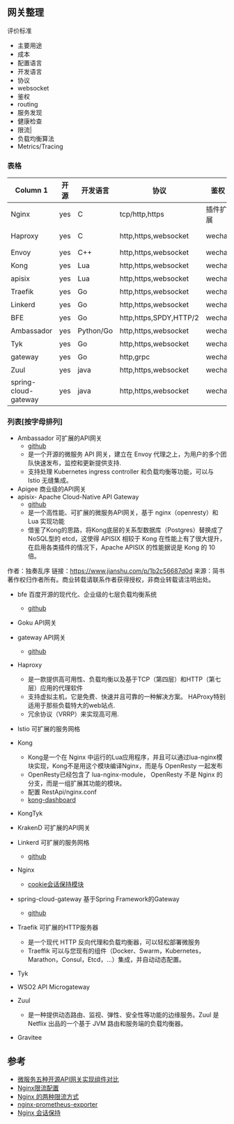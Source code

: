 ## 网关整理
评价标准
- 主要用途
- 成本
- 配置语言
- 开发语言
- 协议
- websocket
- 鉴权
- routing
- 服务发现 
- 健康检查
- 限流|
- 负载均衡算法
- Metrics/Tracing


### 表格

| Column 1 |开源 |开发语言 |协议|鉴权|routing|限流|负载均衡算法|Metrics/Tracing|
| -------- | -------- | -------- |-------- |-------- |-------- |-------- |-------- |-------- |
|  Nginx |yes|C|tcp/http,https|插件扩展|port,host,path,method|yes|轮询/weight/ip_hash/url_hash/fair|yes|
| Haproxy |yes|C|http,https,websocket|wechat|host,path,method|yes|roundrobin/static-rr/WLC/ip_hash/url_hash/cokkie_hash|yes|
|  Envoy |yes|C++|http,https,websocket|wechat|host,path,method|yes|轮询，哈希|yes|
|  Kong |yes|Lua|http,https,websocket|wechat|host,path,method|yes|轮询，哈希|yes|
| apisix |yes|Lua|http,https,websocket|wechat|host,path,method|yes|轮询，哈希|yes|
|  Traefik |yes|Go|http,https,websocket|wechat|host,path,method|yes|轮询，哈希|yes|
| Linkerd |yes|Go|http,https,websocket|wechat|host,path,method|yes|轮询，哈希|yes|
| BFE |yes|Go|http,https,SPDY,HTTP/2|wechat|host,path,method|yes|轮询，哈希|yes|
|  Ambassador |yes|Python/Go|http,https,websocket|wechat|host,path,method|yes|轮询，哈希|yes|
|  Tyk  |yes|Go|http,https,websocket|wechat|host,path,method|yes|轮询，哈希|yes|
| gateway |yes|Go|http,grpc|wechat|host,path,method|yes|轮询，哈希|yes|
|  Zuul |yes|java|http,https,websocket|wechat|host,path,method|yes|轮询，哈希|yes|
|  spring-cloud-gateway |yes|java|http,https,websocket|wechat|host,path,method|yes|轮询，哈希|yes|

### 列表[按字母排列]
* Ambassador 可扩展的API网关
    - [github](https://github.com/emissary-ingress/emissary)
    - 是一个开源的微服务 API 网关，建立在 Envoy 代理之上，为用户的多个团队快速发布，监控和更新提供支持.
    - 支持处理 Kubernetes ingress controller 和负载均衡等功能，可以与 Istio 无缝集成。
* Apigee 商业级的API网关
* apisix- Apache Cloud-Native API Gateway
    - [github](https://github.com/apache/apisix)
    - 是一个高性能、可扩展的微服务API网关，基于 nginx（openresty）和 Lua 实现功能
    - 借鉴了Kong的思路，将Kong底层的关系型数据库（Postgres）替换成了NoSQL型的 etcd，这使得 APISIX 相较于 Kong 在性能上有了很大提升，在启用各类插件的情况下，Apache APISIX 的性能据说是 Kong 的 10 倍。

作者：独奏乱序
链接：https://www.jianshu.com/p/1b2c56687d0d
来源：简书
著作权归作者所有。商业转载请联系作者获得授权，非商业转载请注明出处。
* bfe 百度开源的现代化、企业级的七层负载均衡系统
    - [github](https://github.com/bfenetworks/bfe)
* Goku API网关
* gateway API网关
    - [github](https://github.com/go-kratos/gateway)
* Haproxy
    - 是一款提供高可用性、负载均衡以及基于TCP（第四层）和HTTP（第七层）应用的代理软件
    - 支持虚拟主机，它是免费、快速并且可靠的一种解决方案。 HAProxy特别适用于那些负载特大的web站点.
    - 冗余协议（VRRP）来实现高可用.
* Istio 可扩展的服务网格
* Kong
    - Kong是一个在 Nginx 中运行的Lua应用程序，并且可以通过lua-nginx模块实现，Kong不是用这个模块编译Nginx，而是与 OpenResty 一起发布
    - OpenResty已经包含了 lua-nginx-module， OpenResty 不是 Nginx 的分支，而是一组扩展其功能的模块。
    - 配置 RestApi/nginx.conf
    - [kong-dashboard](https://github.com/PGBI/kong-dashboard)
* KongTyk
* KrakenD 可扩展的API网关
* Linkerd 可扩展的服务网格
    - [github](https://github.com/linkerd/linkerd2)
* Nginx
    - [cookie会话保持模块](https://github.com/michaelneale/nginx-sticky-module)

* spring-cloud-gateway 基于Spring Framework的Gateway
    - [github](https://github.com/spring-cloud/spring-cloud-gateway)
* Traefik 可扩展的HTTP服务器
    - 是一个现代 HTTP 反向代理和负载均衡器，可以轻松部署微服务
    - Traeffik 可以与您现有的组件（Docker、Swarm，Kubernetes，Marathon，Consul，Etcd，…）集成，并自动动态配置。
* Tyk
* WSO2 API Microgateway
* Zuul
    -  是一种提供动态路由、监视、弹性、安全性等功能的边缘服务。Zuul 是 Netflix 出品的一个基于 JVM 路由和服务端的负载均衡器。
* Gravitee



## 参考
- [微服务五种开源API网关实现组件对比](https://blog.51cto.com/u_11976981/5900465)
- [Nginx限流配置](https://www.cnblogs.com/biglittleant/p/8979915.html)
- [Nginx 的两种限流方式](https://toutiao.io/posts/r9wf3f/preview)
- [nginx-prometheus-exporter](https://github.com/nginxinc/nginx-prometheus-exporter)
- [Nginx 会话保持](https://www.jianshu.com/p/b97d276b8f6d)
